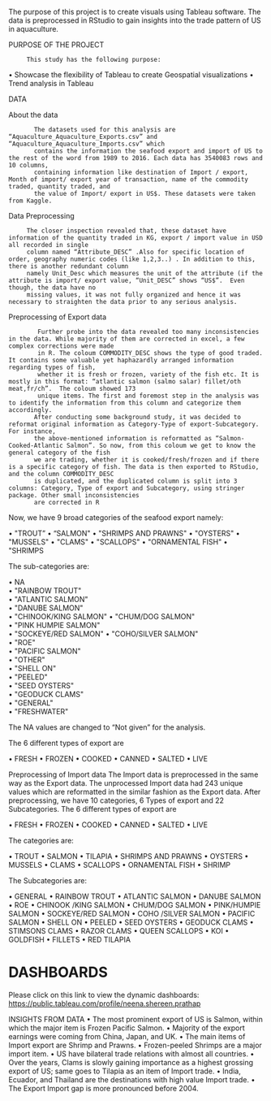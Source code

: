 The purpose of this project is to create visuals using Tableau software. The data is preprocessed in RStudio to gain insights into the trade pattern of US in aquaculture.

PURPOSE OF THE PROJECT 

         This study has the following purpose:  
•	Showcase the flexibility of Tableau to create Geospatial visualizations
•	Trend analysis in Tableau

DATA

About the data

           The datasets used for this analysis are “Aquaculture_Aquaculture_Exports.csv” and “Aquaculture_Aquaculture_Imports.csv” which 
           contains the information the seafood export and import of US to the rest of the word from 1989 to 2016. Each data has 3540083 rows and 10 columns, 
           containing information like destination of Import / export, Month of import/ export year of transaction, name of the commodity traded, quantity traded, and 
           the value of Import/ export in US$. These datasets were taken from Kaggle.           

Data Preprocessing

         The closer inspection revealed that, these dataset have information of the quantity traded in KG, export / import value in USD all recorded in single
         column named “Attribute_DESC” .Also for specific location of  order, geography numeric codes (like 1,2,3..) . In addition to this, there is another redundant column 
         namely Unit_Desc which measures the unit of the attribute (if the attribute is import/ export value, “Unit_DESC” shows “US$”.  Even though, the data have no
         missing values, it was not fully organized and hence it was necessary to straighten the data prior to any serious analysis.

Preprocessing of Export data
       
            Further probe into the data revealed too many inconsistencies in the data. While majority of them are corrected in excel, a few complex corrections were made
            in R. The coloum COMMODITY_DESC shows the type of good traded. It contains some valuable yet haphazardly arranged information regarding types of fish, 
            whether it is fresh or frozen, variety of the fish etc. It is mostly in this format: “atlantic salmon (salmo salar) fillet/oth meat,fr/ch”.  The coloum showed 173
            unique items. The first and foremost step in the analysis was to identify the information from this column and categorize them accordingly. 
           After conducting some background study, it was decided to reformat original information as Category-Type of export-Subcategory. For instance, 
           the above-mentioned information is reformatted as “Salmon-Cooked-Atlantic Salmon”. So now, from this coloum we get to know the general category of the fish 
           we are trading, whether it is cooked/fresh/frozen and if there is a specific category of fish. The data is then exported to RStudio, and the column COMMODITY_DESC 
           is duplicated, and the duplicated column is split into 3 columns: Category, Type of export and Subcategory, using stringer package. Other small inconsistencies
           are corrected in R
 Now, we have 9 broad categories of the seafood export namely:  
 
•	"TROUT”
•	“SALMON" 
•	 "SHRIMPS AND PRAWNS" 
•	"OYSTERS" 
•	"MUSSELS" 
•	 "CLAMS" 
•	 "SCALLOPS"
•	"ORNAMENTAL FISH" 
•	"SHRIMPS 

The sub-categories are: 
 
•	NA                    
•	"RAINBOW TROUT"      
•	"ATLANTIC SALMON"     
•	"DANUBE SALMON"      
•	"CHINOOK/KING SALMON" 
•	"CHUM/DOG SALMON"    
•	"PINK HUMPIE SALMON"  
•	"SOCKEYE/RED SALMON" 
•	"COHO/SILVER SALMON"  
•	"ROE"                
•	"PACIFIC SALMON"      
•	"OTHER"              
•	"SHELL ON"            
•	"PEELED"             
•	"SEED OYSTERS"        
•	"GEODUCK CLAMS"      
•	"GENERAL"             
•	"FRESHWATER"        

 
 The NA values are changed to “Not given” for the analysis.

The 6 different types of export are
 
•	FRESH 
•	FROZEN
•	COOKED
•	CANNED
•	SALTED
•	LIVE
 

Preprocessing of Import data
                 The Import data is preprocessed in the same way as the Export data. The unprocessed Import data had 243 unique values which are reformatted in 
                 the similar fashion as the Export data. After preprocessing, we have 10 categories, 6 Types of export and 22 Subcategories.
The 6 different types of export are
 
•	FRESH 
•	FROZEN
•	COOKED
•	CANNED
•	SALTED
•	LIVE
 
  The categories are: 
 
•	TROUT
•	SALMON
•	TILAPIA
•	SHRIMPS AND PRAWNS
•	OYSTERS
•	MUSSELS
•	CLAMS
•	SCALLOPS
•	ORNAMENTAL FISH
•	SHRIMP

 
  The Subcategories are:
 
•	GENERAL
•	RAINBOW TROUT
•	ATLANTIC SALMON
•	DANUBE SALMON
•	ROE
•	CHINOOK /KING SALMON
•	CHUM/DOG SALMON
•	PINK/HUMPIE SALMON
•	SOCKEYE/RED SALMON
•	COHO /SILVER SALMON
•	PACIFIC SALMON
•	SHELL ON
•	PEELED
•	SEED OYSTERS
•	GEODUCK CLAMS
•	STIMSONS CLAMS
•	RAZOR CLAMS
•	QUEEN SCALLOPS
•	KOI
•	GOLDFISH
•	FILLETS
•	RED TILAPIA
 
 # DASHBOARDS
Please click on this link to view the dynamic dashboards:  
https://public.tableau.com/profile/neena.shereen.prathap


INSIGHTS FROM DATA
•	The most prominent export of US is Salmon, within which the major item is Frozen Pacific Salmon.
•	Majority of the export earnings were coming from China, Japan, and UK.
•	The main items of Import export are Shrimp and Prawns. 
•	Frozen-peeled Shrimps are a major import item.
•	US have bilateral trade relations with almost all countries. 
•	Over the years, Clams is slowly gaining importance as a highest grossing export of US; same goes to Tilapia as an item of Import trade.
•	India, Ecuador, and Thailand are the destinations with high value Import trade.
•	The Export Import gap is more pronounced before 2004.

